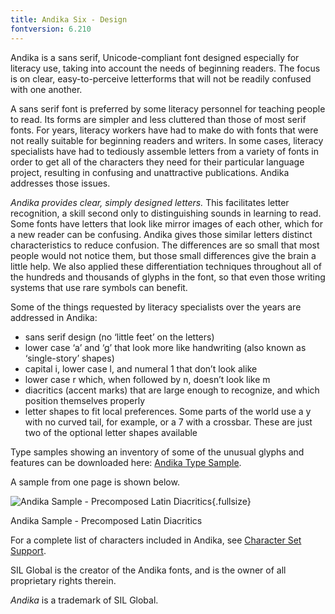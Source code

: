 ```yaml
---
title: Andika Six - Design
fontversion: 6.210
---
```


Andika is a sans serif, Unicode-compliant font designed especially for literacy use, taking into account the needs of beginning readers. The focus is on clear, easy-to-perceive letterforms that will not be readily confused with one another. 

A sans serif font is preferred by some literacy personnel for teaching people to read. Its forms are simpler and less cluttered than those of most serif fonts. For years, literacy workers have had to make do with fonts that were not really suitable for beginning readers and writers. In some cases, literacy specialists have had to tediously assemble letters from a variety of fonts in order to get all of the characters they need for their particular language project, resulting in confusing and unattractive publications. Andika addresses those issues.

*Andika provides clear, simply designed letters.* This facilitates letter recognition, a skill second only to distinguishing sounds in learning to read. Some fonts have letters that look like mirror images of each other, which for a new reader can be confusing. Andika gives those similar letters distinct characteristics to reduce confusion. The differences are so small that most people would not notice them, but those small differences give the brain a little help. We also applied these differentiation techniques throughout all of the hundreds and thousands of glyphs in the font, so that even those writing systems that use rare symbols can benefit.

Some of the things requested by literacy specialists over the years are addressed in Andika:

- sans serif design (no ‘little feet’ on the letters)
- lower case ‘a’ and ‘g’ that look more like handwriting (also known as ‘single-story’ shapes)
- capital i, lower case l, and numeral 1 that don’t look alike
- lower case r which, when followed by n, doesn’t look like m
- diacritics (accent marks) that are large enough to recognize, and which position themselves properly
- letter shapes to fit local preferences. Some parts of the world use a y with no curved tail, for example, or a 7 with a crossbar. These are just two of the optional letter shapes available

Type samples showing an inventory of some of the unusual glyphs and features can be downloaded here: [Andika Type Sample](https://software.sil.org/andika/wp-content/uploads/sites/19/2015/12/AndikaTypeSample.pdf).

A sample from one page is shown below. 

![Andika Sample - Precomposed Latin Diacritics](../assets/images/AndikaTypeSample.png){.fullsize}
<!-- PRODUCT SITE IMAGE SRC http://software.sil.org/andika/wp-content/uploads/sites/19/2015/12/AndikaTypeSample.png -->
<figcaption>Andika Sample - Precomposed Latin Diacritics</figcaption>

For a complete list of characters included in Andika, see [Character Set Support](charset.md).

SIL Global is the creator of the Andika fonts, and is the owner of all proprietary rights therein.

*Andika* is a trademark of SIL Global.